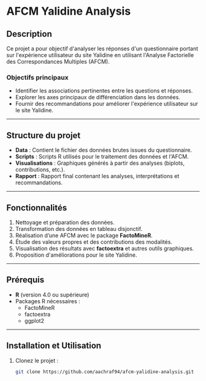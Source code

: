 # **AFCM Yalidine Analysis**

## **Description**  
Ce projet a pour objectif d'analyser les réponses d'un questionnaire portant sur l'expérience utilisateur du site Yalidine en utilisant l'Analyse Factorielle des Correspondances Multiples (AFCM).  

### **Objectifs principaux**  
- Identifier les associations pertinentes entre les questions et réponses.  
- Explorer les axes principaux de différenciation dans les données.  
- Fournir des recommandations pour améliorer l'expérience utilisateur sur le site Yalidine.  

---

## **Structure du projet**  
- **Data** : Contient le fichier des données brutes issues du questionnaire.  
- **Scripts** : Scripts R utilisés pour le traitement des données et l'AFCM.  
- **Visualisations** : Graphiques générés à partir des analyses (biplots, contributions, etc.).  
- **Rapport** : Rapport final contenant les analyses, interprétations et recommandations.

---

## **Fonctionnalités**  
1. Nettoyage et préparation des données.  
2. Transformation des données en tableau disjonctif.  
3. Réalisation d’une AFCM avec le package **FactoMineR**.  
4. Étude des valeurs propres et des contributions des modalités.  
5. Visualisation des résultats avec **factoextra** et autres outils graphiques.  
6. Proposition d'améliorations pour le site Yalidine.  

---

## **Prérequis**  
- **R** (version 4.0 ou supérieure)  
- Packages R nécessaires :  
  - FactoMineR  
  - factoextra  
  - ggplot2  

---

## **Installation et Utilisation**  
1. Clonez le projet :  
   ```bash
   git clone https://github.com/aachraf94/afcm-yalidine-analysis.git
